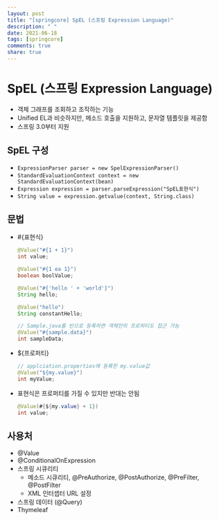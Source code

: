 ```yaml
---
layout: post
title: "[springcore] SpEL (스프링 Expression Language)"
description: " "
date: 2021-06-18
tags: [springcore]
comments: true
share: true
---
```


# SpEL (스프링 Expression Language)
- 객체 그래프를 조회하고 조작하는 기능
- Unified EL과 비슷하지만, 메소드 호출을 지원하고, 문자열 템플릿을 제공함
- 스프링 3.0부터 지원

## SpEL 구성
- `ExpressionParser parser = new SpelExpressionParser()`
- `StandardEvaluationContext context = new StandardEvaluationContext(bean)`
- `Expression expression = parser.parseExpression("SpEL표현식")`
- `String value = expression.getvalue(context, String.class)`

## 문법
- #{표현식}
    ```java
    @Value("#{1 + 1}")
    int value;

    @Value("#{1 ea 1}")
    boolean boolValue;

    @Value("#{'hello ' + 'world'}")
    String hello;

    @Value("hello")
    String constantHello;

    // Sample.java를 빈으로 등록하면 객체안의 프로퍼티도 접근 가능
    @Value("#{sample.data}")
    int sampleData;
    ```
- ${프로퍼티}
    ```java
    // applciation.properties에 등록힌 my.value값
    @Value("${my.value}")
    int myValue;
    ```
- 표현식은 프로퍼티를 가질 수 있지만 반대는 안됨
    ```java
    @Value(#{${my.value} + 1})
    int value;
    ```

## 사용처
- @Value
- @ConditionalOnExpression
- 스프링 시큐리티 
    - 메소드 시큐리티, @PreAuthorize, @PostAuthorize, @PreFilter, @PostFilter
    - XML 인터셉터 URL 설정
- 스프링 데이터 (@Query)
- Thymeleaf
